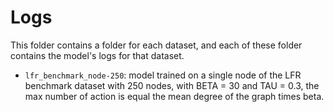 # Logs

This folder contains a folder for each dataset, and each of these folder contains the model's logs for that dataset.

- `lfr_benchmark_node-250`: model trained on a single node of the LFR benchmark dataset with 250 nodes, with BETA = 30 and TAU = 0.3, the max number of action is equal the mean degree of the graph times beta.